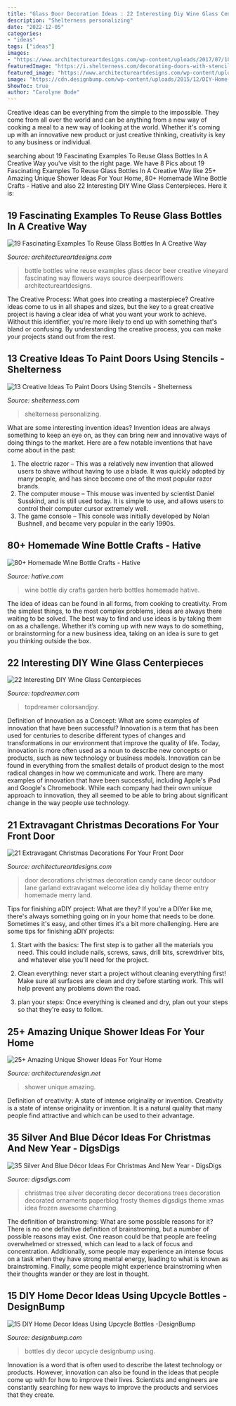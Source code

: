 ```yaml
---
title: "Glass Door Decoration Ideas : 22 Interesting Diy Wine Glass Centerpieces"
description: "Shelterness personalizing"
date: "2022-12-05"
categories:
- "ideas"
tags: ["ideas"]
images:
- "https://www.architectureartdesigns.com/wp-content/uploads/2017/07/18-2.jpg"
featuredImage: "https://i.shelterness.com/decorating-doors-with-stencils-6.jpg"
featured_image: "https://www.architectureartdesigns.com/wp-content/uploads/2017/07/18-2.jpg"
image: "https://cdn.designbump.com/wp-content/uploads/2015/12/DIY-Home-Decor-Ideas-with-Upcycle-Bottles-3.jpg"
ShowToc: true
author: "Carolyne Bode"
---
```



Creative ideas can be everything from the simple to the impossible. They come from all over the world and can be anything from a new way of cooking a meal to a new way of looking at the world. Whether it's coming up with an innovative new product or just creative thinking, creativity is key to any business or individual.

	

		
searching about 19 Fascinating Examples To Reuse Glass Bottles In A Creative Way you've visit to the right page. We have 8 Pics about 19 Fascinating Examples To Reuse Glass Bottles In A Creative Way like 25+ Amazing Unique Shower Ideas For Your Home, 80+ Homemade Wine Bottle Crafts - Hative and also 22 Interesting DIY Wine Glass Centerpieces. Here it is:
		
    
## 19 Fascinating Examples To Reuse Glass Bottles In A Creative Way

<img loading=lazy src="https://www.architectureartdesigns.com/wp-content/uploads/2017/07/18-2.jpg" onerror="this.onerror=null;this.src='https://tse1.mm.bing.net/th?id=OIP.xR4E8g33os-k5Z0BH2OtiQHaFi&amp;pid=15.1';" alt="19 Fascinating Examples To Reuse Glass Bottles In A Creative Way">

_Source: architectureartdesigns.com_

>bottle bottles wine reuse examples glass decor beer creative vineyard fascinating way flowers ways source deerpearlflowers architectureartdesigns. 

	

The Creative Process: What goes into creating a masterpiece?
Creative ideas come to us in all shapes and sizes, but the key to a great creative project is having a clear idea of what you want your work to achieve. Without this identifier, you're more likely to end up with something that's bland or confusing. By understanding the creative process, you can make your projects stand out from the rest.

    
## 13 Creative Ideas To Paint Doors Using Stencils - Shelterness

<img loading=lazy src="https://i.shelterness.com/decorating-doors-with-stencils-6.jpg" onerror="this.onerror=null;this.src='https://tse4.mm.bing.net/th?id=OIP.drVYAIkvCbb0LWTvdXAUdQAAAA&amp;pid=15.1';" alt="13 Creative Ideas To Paint Doors Using Stencils - Shelterness">

_Source: shelterness.com_

>shelterness personalizing. 

	

What are some interesting invention ideas?
Invention ideas are always something to keep an eye on, as they can bring new and innovative ways of doing things to the market. Here are a few notable inventions that have come about in the past: 
1. The electric razor – This was a relatively new invention that allowed users to shave without having to use a blade. It was quickly adopted by many people, and has since become one of the most popular razor brands. 
2. The computer mouse – This mouse was invented by scientist Daniel Susskind, and is still used today. It is simple to use, and allows users to control their computer cursor extremely well. 
3. The game console – This console was initially developed by Nolan Bushnell, and became very popular in the early 1990s.

    
## 80+ Homemade Wine Bottle Crafts - Hative

<img loading=lazy src="https://hative.com/wp-content/uploads/2014/03/wine-bottle-crafts/26-diy-herb-garden.jpg" onerror="this.onerror=null;this.src='https://tse2.mm.bing.net/th?id=OIP.2x-21g3ksJgEsm3Z364pTgHaLH&amp;pid=15.1';" alt="80+ Homemade Wine Bottle Crafts - Hative">

_Source: hative.com_

>wine bottle diy crafts garden herb bottles homemade hative. 

	

The idea of ideas can be found in all forms, from cooking to creativity. From the simplest things, to the most complex problems, ideas are always there waiting to be solved. The best way to find and use ideas is by taking them on as a challenge. Whether it’s coming up with new ways to do something, or brainstorming for a new business idea, taking on an idea is sure to get you thinking outside the box.

    
## 22 Interesting DIY Wine Glass Centerpieces

<img loading=lazy src="https://topdreamer.com/wp-content/uploads/2013/11/wine-glass-centerpiece-15-634x845.jpg" onerror="this.onerror=null;this.src='https://tse3.mm.bing.net/th?id=OIP.hdTijwwHul8-lWQM_Iao-wHaJ3&amp;pid=15.1';" alt="22 Interesting DIY Wine Glass Centerpieces">

_Source: topdreamer.com_

>topdreamer colorsandjoy. 

	

Definition of Innovation as a Concept: What are some examples of innovation that have been successful?
Innovation is a term that has been used for centuries to describe different types of changes and transformations in our environment that improve the quality of life. Today, innovation is more often used as a noun to describe new concepts or products, such as new technology or business models. Innovation can be found in everything from the smallest details of product design to the most radical changes in how we communicate and work.
There are many examples of innovation that have been successful, including Apple's iPad and Google's Chromebook. While each company had their own unique approach to innovation, they all seemed to be able to bring about significant change in the way people use technology.

    
## 21 Extravagant Christmas Decorations For Your Front Door

<img loading=lazy src="https://www.architectureartdesigns.com/wp-content/uploads/2016/11/10-41-630x840.jpg" onerror="this.onerror=null;this.src='https://tse4.mm.bing.net/th?id=OIP.lVf5Stvhz_8XdW0LylHXGAHaJ4&amp;pid=15.1';" alt="21 Extravagant Christmas Decorations For Your Front Door">

_Source: architectureartdesigns.com_

>door decorations christmas decoration candy cane decor outdoor lane garland extravagant welcome idea diy holiday theme entry homemade merry land. 

	

Tips for finishing aDIY project: What are they?
If you're a DIYer like me, there's always something going on in your home that needs to be done. Sometimes it's easy, and other times it's a bit more challenging. Here are some tips for finishing aDIY projects:
1. Start with the basics: The first step is to gather all the materials you need. This could include nails, screws, saws, drill bits, screwdriver bits, and whatever else you'll need for the project.

2. Clean everything: never start a project without cleaning everything first! Make sure all surfaces are clean and dry before starting work. This will help prevent any problems down the road.

3. plan your steps: Once everything is cleaned and dry, plan out your steps so that they're easy to follow.

    
## 25+ Amazing Unique Shower Ideas For Your Home

<img loading=lazy src="https://cdn.architecturendesign.net/wp-content/uploads/2016/03/AD-Amazing-Unique-Shower-Ideas-For-Your-Home-20.jpg" onerror="this.onerror=null;this.src='https://tse3.mm.bing.net/th?id=OIP._1EGxbUjhxBi75P-HWNKVgHaLH&amp;pid=15.1';" alt="25+ Amazing Unique Shower Ideas For Your Home">

_Source: architecturendesign.net_

>shower unique amazing. 

	

Definition of creativity: A state of intense originality or invention.
Creativity is a state of intense originality or invention. It is a natural quality that many people find attractive and which can be used to their advantage.

    
## 35 Silver And Blue Décor Ideas For Christmas And New Year - DigsDigs

<img loading=lazy src="http://www.digsdigs.com/photos/charming-silver-and-blue-christmas-decor-ideas-16.jpg" onerror="this.onerror=null;this.src='https://tse3.mm.bing.net/th?id=OIP.W6HQDAiUI0q4e3a3Zeq_bgHaLJ&amp;pid=15.1';" alt="35 Silver And Blue Décor Ideas For Christmas And New Year - DigsDigs">

_Source: digsdigs.com_

>christmas tree silver decorating decor decorations trees decoration decorated ornaments paperblog frosty themes digsdigs theme xmas idea frozen awesome charming. 

	

The definition of brainstroming: What are some possible reasons for it?
There is no one definitive definition of brainstroming, but a number of possible reasons may exist. One reason could be that people are feeling overwhelmed or stressed, which can lead to a lack of focus and concentration. Additionally, some people may experience an intense focus on a task when they have strong mental energy, leading to what is known as brainstroming. Finally, some people might experience brainstroming when their thoughts wander or they are lost in thought.

    
## 15 DIY Home Decor Ideas Using Upcycle Bottles -DesignBump

<img loading=lazy src="https://cdn.designbump.com/wp-content/uploads/2015/12/DIY-Home-Decor-Ideas-with-Upcycle-Bottles-3.jpg" onerror="this.onerror=null;this.src='https://tse3.mm.bing.net/th?id=OIP.iWKO0q12dbkAETnzli6ahQHaKX&amp;pid=15.1';" alt="15 DIY Home Decor Ideas Using Upcycle Bottles -DesignBump">

_Source: designbump.com_

>bottles diy decor upcycle designbump using. 

	

Innovation is a word that is often used to describe the latest technology or products. However, innovation can also be found in the ideas that people come up with for how to improve their lives. Scientists and engineers are constantly searching for new ways to improve the products and services that they create.

